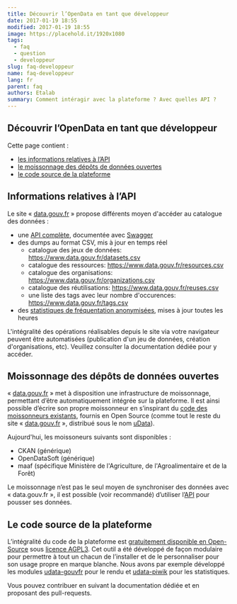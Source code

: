 ```yaml
---
title: Découvrir l’OpenData en tant que développeur
date: 2017-01-19 18:55
modified: 2017-01-19 18:55
image: https://placehold.it/1920x1080
tags:
  - faq
  - question
  - developpeur
slug: faq-developpeur
name: faq-developpeur
lang: fr
parent: faq
authors: Etalab
summary: Comment intéragir avec la plateforme ? Avec quelles API ?
---
```


## Découvrir l’OpenData en tant que développeur

Cette page contient :

- [les informations relatives à l’API](#section-api)
- [le moissonnage des dépôts de données ouvertes](#section-moissonage)
- [le code source de la plateforme](#section-code)

<span id="section-api"></span>
## Informations relatives à l’API

Le site « [data.gouv.fr][] » propose différents moyen d'accéder au catalogue des données :

- une [API complète][API], documentée avec [Swagger][swagger]
- des dumps au format CSV, mis à jour en temps réel
  - catalogue des jeux de données: <https://www.data.gouv.fr/datasets.csv>
  - catalogue des ressources: <https://www.data.gouv.fr/resources.csv>
  - catalogue des organisations: <https://www.data.gouv.fr/organizations.csv>
  - catalogue des réutilisations: <https://www.data.gouv.fr/reuses.csv>
  - une liste des tags avec leur nombre d'occurences: <https://www.data.gouv.fr/tags.csv>
- des [statistiques de fréquentation anonymisées][piwik], mises à jour toutes les heures

L'intégralité des opérations réalisables depuis le site via votre navigateur peuvent être automatisées
(publication d'un jeu de données, création d'organisations, etc).
Veuillez consulter la documentation dédiée pour y accéder.

<span id="section-moissonage"></span>
## Moissonnage des dépôts de données ouvertes

« [data.gouv.fr][] » met à disposition une infrastructure de moissonnage,
permettant d’être automatiquement intégrée sur la plateforme.
Il est ainsi possible d’écrire son propre moissonneur en s’inspirant
du [code des moissonneurs existants][moissonneurs],
fournis en Open Source (comme tout le reste du site « [data.gouv.fr][] », distribué sous le nom [uData][]).

Aujourd'hui, les moissoneurs suivants sont disponibles :

- CKAN (générique)
- OpenDataSoft (générique)
- maaf (spécifique Ministère de l'Agriculture, de l'Agroalimentaire et de la Forêt)

Le moissonnage n’est pas le seul moyen de synchroniser des données avec « data.gouv.fr »,
il est possible (voir recommandé) d’utiliser l’[API][] pour pousser ses données.

<span id="section-code"></span>
## Le code source de la plateforme

L’intégralité du code de la plateforme est [gratuitement disponible en Open-Source][uData]
sous [licence AGPL3][agpl3].
Cet outil a été développé de façon modulaire pour permettre à tout un chacun de l’installer
et de le personnaliser pour son usage propre en marque blanche.
Nous avons par exemple développé les modules [udata-gouvfr][] pour le rendu
et [udata-piwik][] pour les statistiques.

Vous pouvez contribuer en suivant la documentation dédiée et en proposant des pull-requests.

[data.gouv.fr]: https://www.data.gouv.fr/
[API]: https://www.data.gouv.fr/api/
[swagger]: http://swagger.io/
[piwik]: https://stats.data.gouv.fr/
[moissonneurs]: https://github.com/opendatateam/udata/tree/master/udata/harvest/backends
[uData]: https://github.com/opendatateam/udata
[agpl3]: https://www.gnu.org/licenses/agpl-3.0.html
[udata-gouvfr]: https://github.com/etalab/udata-gouvfr
[udata-piwik]: https://github.com/opendatateam/udata-piwik
